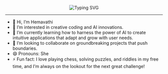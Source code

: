 <div align="center">

![Typing SVG](https://readme-typing-svg.demolab.com?font=Fira+Code&size=24&pause=1000&color=3B82F6&center=true&vCenter=true&width=1000&lines=Hi%2C+I'm+Hemavathi+—+Web+Developer+👩‍💻;Hi%2C+I'm+Hemavathi+—+MERN+Full+Stack+Developer+👩‍💻;Hi%2C+I'm+Hemavathi+—+Backend+Developer+👩‍💻)

</div>





---

- 👋 Hi, I’m Hemavathi  
- 👀 I’m interested in creative coding and AI innovations.  
- 🌱 I’m currently learning how to harness the power of AI to create intuitive applications that adapt and grow with user needs.  
- 🤝 I’m looking to collaborate on groundbreaking projects that push boundaries.  
- 😄 Pronouns: She  
- ⚡ Fun fact: I love playing chess, solving puzzles, and riddles in my free time, and I’m always on the lookout for the next great challenge!

<!---
Hemavathi-Code20/Hemavathi-Code20 is a ✨ special ✨ repository because its `README.md` (this file) appears on your GitHub profile.
You can click the Preview link to take a look at your changes.
--->
